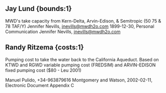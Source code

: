 ## Jay Lund {bounds:1} 
MWD's take capacity from Kern-Delta, Arvin-Edison, & Semitropic (50   75   &  78 TAF/Y)
Jennifer Nevills, jnevills@mwdh2o.com
1899-12-30, Personal Communication
Jennifer Nevills, jnevills@mwdh2o.com

## Randy Ritzema {costs:1} 
Pumping cost to take the water back to the California Aqueduct. Based on KTWD and RGWD variable pumping cost (FREDSIM) and ARVIN-EDISON fixed pumping cost ($80 - Leu 2001)

Manuel Pulido, +34-963879616
Montgomery and Watson, 2002-02-11, Electronic Document
Appendix C

